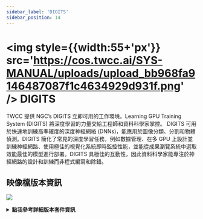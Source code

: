 ```yaml
---
sidebar_label: 'DIGITS'
sidebar_position: 14
---
```



# <img style={{width:55+'px'}} src='https://cos.twcc.ai/SYS-MANUAL/uploads/upload_bb968fa9146487087f1c4634929d931f.png' /> DIGITS


TWCC 提供 NGC’s DIGITS 立即可用的工作環境。Learning GPU Training System (DIGITS) 將深度學習的力量交給工程師和資料科學家掌控。 DIGITS 可用於快速地訓練高準確度的深度神經網絡 (DNNs)，能應用於圖像分類、分割和物體偵測。DIGITS 簡化了常見的深度學習任務，例如數據管理、在多 GPU 上設計並訓練神經網路、使用極佳的視覺化系統即時監控性能，並能從成果瀏覽系統中選取效能最佳的模型進行部署。DIGITS 具極佳的互動性，因此資料科學家能專注於神經網路的設計和訓練而非程式編寫和除錯。


## <i class="fa fa-sticky-note" aria-hidden="true"></i> <span class="ccsimglist">映像檔版本資訊</span> 

![](https://cos.twcc.ai/SYS-MANUAL/uploads/upload_ce4af8f27968fcf3bfb8431c5493d9bd.png)


<details class="docspoiler">

<summary><b>點我參考詳細版本套件資訊</b></summary>

- [digits-19.08-caffe/tensorflow](https://docs.nvidia.com/deeplearning/digits/digits-release-notes/rel_19-08.html#rel_19-08)
- [digits-19.02-caffe/tensorflow-v1](https://docs.nvidia.com/deeplearning/digits/digits-release-notes/rel_19-02.html#rel_19-02)
- [digits-18.12-caffe/tensorflow-v1](https://docs.nvidia.com/deeplearning/digits/digits-release-notes/rel_18.12.html#rel_18.12)
- [digits-18.10-v1](https://docs.nvidia.com/deeplearning/digits/digits-release-notes/rel_18.10.html#rel_18.10)
- [digits-18.08-v1](https://docs.nvidia.com/deeplearning/digits/digits-release-notes/rel_18.08.html#rel_18.08)


</details>

